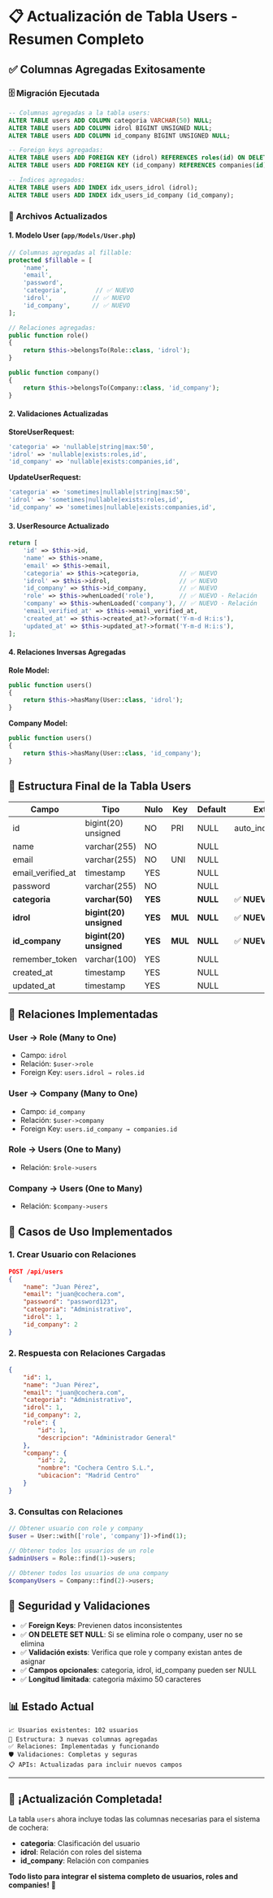 # 📋 Actualización de Tabla Users - Resumen Completo

## ✅ **Columnas Agregadas Exitosamente**

### 🗄️ **Migración Ejecutada**
```sql
-- Columnas agregadas a la tabla users:
ALTER TABLE users ADD COLUMN categoria VARCHAR(50) NULL;
ALTER TABLE users ADD COLUMN idrol BIGINT UNSIGNED NULL;
ALTER TABLE users ADD COLUMN id_company BIGINT UNSIGNED NULL;

-- Foreign keys agregadas:
ALTER TABLE users ADD FOREIGN KEY (idrol) REFERENCES roles(id) ON DELETE SET NULL;
ALTER TABLE users ADD FOREIGN KEY (id_company) REFERENCES companies(id) ON DELETE SET NULL;

-- Índices agregados:
ALTER TABLE users ADD INDEX idx_users_idrol (idrol);
ALTER TABLE users ADD INDEX idx_users_id_company (id_company);
```

### 📂 **Archivos Actualizados**

#### **1. Modelo User (`app/Models/User.php`)**
```php
// Columnas agregadas al fillable:
protected $fillable = [
    'name',
    'email', 
    'password',
    'categoria',        // ✅ NUEVO
    'idrol',           // ✅ NUEVO  
    'id_company',      // ✅ NUEVO
];

// Relaciones agregadas:
public function role()
{
    return $this->belongsTo(Role::class, 'idrol');
}

public function company()
{
    return $this->belongsTo(Company::class, 'id_company');
}
```

#### **2. Validaciones Actualizadas**

**StoreUserRequest:**
```php
'categoria' => 'nullable|string|max:50',
'idrol' => 'nullable|exists:roles,id',
'id_company' => 'nullable|exists:companies,id',
```

**UpdateUserRequest:**
```php
'categoria' => 'sometimes|nullable|string|max:50',
'idrol' => 'sometimes|nullable|exists:roles,id',
'id_company' => 'sometimes|nullable|exists:companies,id',
```

#### **3. UserResource Actualizado**
```php
return [
    'id' => $this->id,
    'name' => $this->name,
    'email' => $this->email,
    'categoria' => $this->categoria,           // ✅ NUEVO
    'idrol' => $this->idrol,                   // ✅ NUEVO
    'id_company' => $this->id_company,         // ✅ NUEVO
    'role' => $this->whenLoaded('role'),       // ✅ NUEVO - Relación
    'company' => $this->whenLoaded('company'), // ✅ NUEVO - Relación
    'email_verified_at' => $this->email_verified_at,
    'created_at' => $this->created_at?->format('Y-m-d H:i:s'),
    'updated_at' => $this->updated_at?->format('Y-m-d H:i:s'),
];
```

#### **4. Relaciones Inversas Agregadas**

**Role Model:**
```php
public function users()
{
    return $this->hasMany(User::class, 'idrol');
}
```

**Company Model:**
```php
public function users()
{
    return $this->hasMany(User::class, 'id_company');
}
```

## 🔄 **Estructura Final de la Tabla Users**

| Campo | Tipo | Nulo | Key | Default | Extra |
|-------|------|------|-----|---------|--------|
| id | bigint(20) unsigned | NO | PRI | NULL | auto_increment |
| name | varchar(255) | NO |  | NULL |  |
| email | varchar(255) | NO | UNI | NULL |  |
| email_verified_at | timestamp | YES |  | NULL |  |
| password | varchar(255) | NO |  | NULL |  |
| **categoria** | **varchar(50)** | **YES** |  | **NULL** | ✅ **NUEVO** |
| **idrol** | **bigint(20) unsigned** | **YES** | **MUL** | **NULL** | ✅ **NUEVO** |
| **id_company** | **bigint(20) unsigned** | **YES** | **MUL** | **NULL** | ✅ **NUEVO** |
| remember_token | varchar(100) | YES |  | NULL |  |
| created_at | timestamp | YES |  | NULL |  |
| updated_at | timestamp | YES |  | NULL |  |

## 🔗 **Relaciones Implementadas**

### **User → Role (Many to One)**
- Campo: `idrol`
- Relación: `$user->role`
- Foreign Key: `users.idrol → roles.id`

### **User → Company (Many to One)**
- Campo: `id_company`  
- Relación: `$user->company`
- Foreign Key: `users.id_company → companies.id`

### **Role → Users (One to Many)**
- Relación: `$role->users`

### **Company → Users (One to Many)**
- Relación: `$company->users`

## 🎯 **Casos de Uso Implementados**

### **1. Crear Usuario con Relaciones**
```json
POST /api/users
{
    "name": "Juan Pérez",
    "email": "juan@cochera.com",
    "password": "password123",
    "categoria": "Administrativo",
    "idrol": 1,
    "id_company": 2
}
```

### **2. Respuesta con Relaciones Cargadas**
```json
{
    "id": 1,
    "name": "Juan Pérez",
    "email": "juan@cochera.com",
    "categoria": "Administrativo",
    "idrol": 1,
    "id_company": 2,
    "role": {
        "id": 1,
        "descripcion": "Administrador General"
    },
    "company": {
        "id": 2,
        "nombre": "Cochera Centro S.L.",
        "ubicacion": "Madrid Centro"
    }
}
```

### **3. Consultas con Relaciones**
```php
// Obtener usuario con role y company
$user = User::with(['role', 'company'])->find(1);

// Obtener todos los usuarios de un role
$adminUsers = Role::find(1)->users;

// Obtener todos los usuarios de una company
$companyUsers = Company::find(2)->users;
```

## 🔐 **Seguridad y Validaciones**

- ✅ **Foreign Keys**: Previenen datos inconsistentes
- ✅ **ON DELETE SET NULL**: Si se elimina role o company, user no se elimina
- ✅ **Validación exists**: Verifica que role y company existan antes de asignar
- ✅ **Campos opcionales**: categoria, idrol, id_company pueden ser NULL
- ✅ **Longitud limitada**: categoria máximo 50 caracteres

## 📊 **Estado Actual**

```
📈 Usuarios existentes: 102 usuarios
🔗 Estructura: 3 nuevas columnas agregadas
✅ Relaciones: Implementadas y funcionando
🛡️ Validaciones: Completas y seguras
📋 APIs: Actualizadas para incluir nuevos campos
```

---

## 🎉 **¡Actualización Completada!**

La tabla `users` ahora incluye todas las columnas necesarias para el sistema de cochera:
- **categoria**: Clasificación del usuario
- **idrol**: Relación con roles del sistema  
- **id_company**: Relación con companies

**Todo listo para integrar el sistema completo de usuarios, roles and companies!** 🚀
